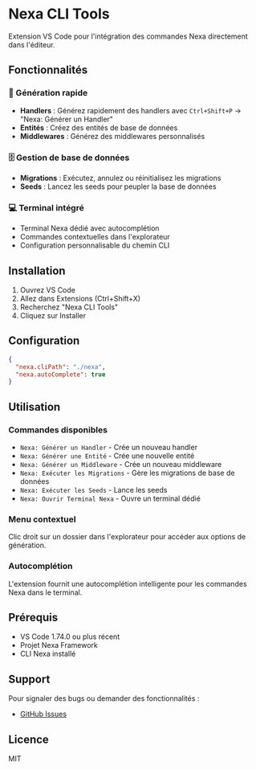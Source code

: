 # Nexa CLI Tools

Extension VS Code pour l'intégration des commandes Nexa directement dans l'éditeur.

## Fonctionnalités

### 🚀 Génération rapide
- **Handlers** : Générez rapidement des handlers avec `Ctrl+Shift+P` → "Nexa: Générer un Handler"
- **Entités** : Créez des entités de base de données
- **Middlewares** : Générez des middlewares personnalisés

### 🗄️ Gestion de base de données
- **Migrations** : Exécutez, annulez ou réinitialisez les migrations
- **Seeds** : Lancez les seeds pour peupler la base de données

### 💻 Terminal intégré
- Terminal Nexa dédié avec autocomplétion
- Commandes contextuelles dans l'explorateur
- Configuration personnalisable du chemin CLI

## Installation

1. Ouvrez VS Code
2. Allez dans Extensions (Ctrl+Shift+X)
3. Recherchez "Nexa CLI Tools"
4. Cliquez sur Installer

## Configuration

```json
{
  "nexa.cliPath": "./nexa",
  "nexa.autoComplete": true
}
```

## Utilisation

### Commandes disponibles

- `Nexa: Générer un Handler` - Crée un nouveau handler
- `Nexa: Générer une Entité` - Crée une nouvelle entité
- `Nexa: Générer un Middleware` - Crée un nouveau middleware
- `Nexa: Exécuter les Migrations` - Gère les migrations de base de données
- `Nexa: Exécuter les Seeds` - Lance les seeds
- `Nexa: Ouvrir Terminal Nexa` - Ouvre un terminal dédié

### Menu contextuel

Clic droit sur un dossier dans l'explorateur pour accéder aux options de génération.

### Autocomplétion

L'extension fournit une autocomplétion intelligente pour les commandes Nexa dans le terminal.

## Prérequis

- VS Code 1.74.0 ou plus récent
- Projet Nexa Framework
- CLI Nexa installé

## Support

Pour signaler des bugs ou demander des fonctionnalités :
- [GitHub Issues](https://github.com/nexacorps/nexa-cli-tools/issues)

## Licence

MIT